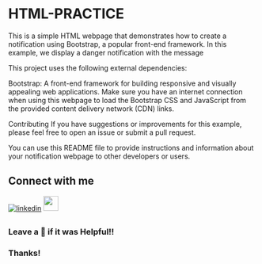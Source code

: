 # HTML-PRACTICE

This is a simple HTML webpage that demonstrates how to create a notification using Bootstrap, a popular front-end framework. In this example, we display a danger notification with the message

This project uses the following external dependencies:

Bootstrap: A front-end framework for building responsive and visually appealing web applications.
Make sure you have an internet connection when using this webpage to load the Bootstrap CSS and JavaScript from the provided content delivery network (CDN) links.

Contributing
If you have suggestions or improvements for this example, please feel free to open an issue or submit a pull request.


You can use this README file to provide instructions and information about your notification webpage to other developers or users.

## Connect with me
[![linkedin](https://img.shields.io/badge/linkedin-0A66C2?style=for-the-badge&logo=linkedin&logoColor=white)](https://www.linkedin.com/in/sky4231/)
<a href="https://www.instagram.com/_its._sky._/"><img src="https://upload.wikimedia.org/wikipedia/commons/thumb/a/a5/Instagram_icon.png/900px-Instagram_icon.png?20200512141346" height="30" width="30"></a>



## 
### Leave a 🌟 if it was Helpful!!
### Thanks!
